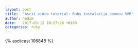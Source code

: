 ```yaml
---
layout: post
title:  "Ascii video tutorial: Ruby instalacija pomocu RVM"
author: nedim
date:   2017-03-12 10:27:26 +0100
categories: ruby
---
```


{% asciicast 106848 %}
